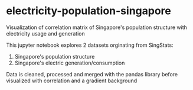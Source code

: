 # electricity-population-singapore
Visualization of correlation matrix of Singapore's population structure with electricity usage and generation

This jupyter notebook explores 2 datasets orginating from SingStats:  
1. Singapore's population structure  
2. Singapore's electric generation/consumption  
  
Data is cleaned, processed and merged with the pandas library before visualized with correlation and a gradient background  
